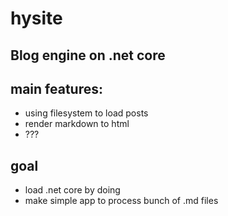 # hysite
Blog engine on .net core
---
## main features:
* using filesystem to load posts
* render markdown to html
* ???

## goal
* load .net core by doing
* make simple app to process bunch of .md files
